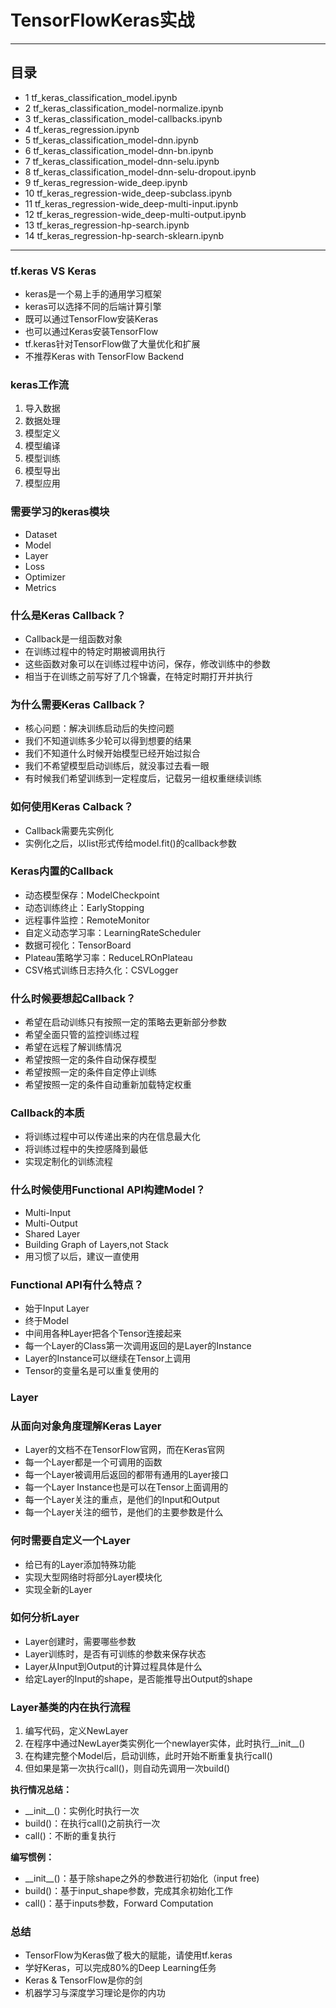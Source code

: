 # TensorFlowKeras实战
***
## 目录
- 1 tf_keras_classification_model.ipynb
- 2 tf_keras_classification_model-normalize.ipynb
- 3 tf_keras_classification_model-callbacks.ipynb
- 4 tf_keras_regression.ipynb
- 5 tf_keras_classification_model-dnn.ipynb
- 6 tf_keras_classification_model-dnn-bn.ipynb
- 7 tf_keras_classification_model-dnn-selu.ipynb
- 8 tf_keras_classification_model-dnn-selu-dropout.ipynb
- 9 tf_keras_regression-wide_deep.ipynb
- 10 tf_keras_regression-wide_deep-subclass.ipynb
- 11 tf_keras_regression-wide_deep-multi-input.ipynb
- 12 tf_keras_regression-wide_deep-multi-output.ipynb
- 13 tf_keras_regression-hp-search.ipynb
- 14 tf_keras_regression-hp-search-sklearn.ipynb
***
### tf.keras VS Keras
- keras是一个易上手的通用学习框架
- keras可以选择不同的后端计算引擎
- 既可以通过TensorFlow安装Keras
- 也可以通过Keras安装TensorFlow
- tf.keras针对TensorFlow做了大量优化和扩展
- 不推荐Keras with TensorFlow Backend
### keras工作流
1. 导入数据
2. 数据处理
3. 模型定义
4. 模型编译
5. 模型训练
6. 模型导出
7. 模型应用
### 需要学习的keras模块
- Dataset
- Model
- Layer
- Loss
- Optimizer
- Metrics
### 什么是Keras Callback？
- Callback是一组函数对象
- 在训练过程中的特定时期被调用执行
- 这些函数对象可以在训练过程中访问，保存，修改训练中的参数
- 相当于在训练之前写好了几个锦囊，在特定时期打开并执行
### 为什么需要Keras Callback？
- 核心问题：解决训练启动后的失控问题
- 我们不知道训练多少轮可以得到想要的结果
- 我们不知道什么时候开始模型已经开始过拟合
- 我们不希望模型启动训练后，就没事过去看一眼
- 有时候我们希望训练到一定程度后，记载另一组权重继续训练
### 如何使用Keras Calback？
- Callback需要先实例化
- 实例化之后，以list形式传给model.fit()的callback参数
### Keras内置的Callback
- 动态模型保存：ModelCheckpoint
- 动态训练终止：EarlyStopping
- 远程事件监控：RemoteMonitor
- 自定义动态学习率：LearningRateScheduler
- 数据可视化：TensorBoard
- Plateau策略学习率：ReduceLROnPlateau
- CSV格式训练日志持久化：CSVLogger
### 什么时候要想起Callback？
- 希望在启动训练只有按照一定的策略去更新部分参数
- 希望全面只管的监控训练过程
- 希望在远程了解训练情况
- 希望按照一定的条件自动保存模型
- 希望按照一定的条件自定停止训练
- 希望按照一定的条件自动重新加载特定权重
### Callback的本质
- 将训练过程中可以传递出来的内在信息最大化
- 将训练过程中的失控感降到最低
- 实现定制化的训练流程
### 什么时候使用Functional API构建Model？
- Multi-Input
- Multi-Output
- Shared Layer
- Building Graph of Layers,not Stack
- 用习惯了以后，建议一直使用
### Functional API有什么特点？
- 始于Input Layer
- 终于Model
- 中间用各种Layer把各个Tensor连接起来
- 每一个Layer的Class第一次调用返回的是Layer的Instance
- Layer的Instance可以继续在Tensor上调用
- Tensor的变量名是可以重复使用的
### Layer
### 从面向对象角度理解Keras Layer
- Layer的文档不在TensorFlow官网，而在Keras官网
- 每一个Layer都是一个可调用的函数
- 每一个Layer被调用后返回的都带有通用的Layer接口
- 每一个Layer Instance也是可以在Tensor上面调用的
- 每一个Layer关注的重点，是他们的Input和Output
- 每一个Layer关注的细节，是他们的主要参数是什么
### 何时需要自定义一个Layer
- 给已有的Layer添加特殊功能
- 实现大型网络时将部分Layer模块化
- 实现全新的Layer
### 如何分析Layer
- Layer创建时，需要哪些参数
- Layer训练时，是否有可训练的参数来保存状态
- Layer从Input到Output的计算过程具体是什么
- 给定Layer的Input的shape，是否能推导出Output的shape
### Layer基类的内在执行流程
1. 编写代码，定义NewLayer
2. 在程序中通过NewLayer类实例化一个newlayer实体，此时执行__init__()
3. 在构建完整个Model后，启动训练，此时开始不断重复执行call()
4. 但如果是第一次执行call()，则自动先调用一次build()  

**执行情况总结：**
- \_\_init__()：实例化时执行一次
- build()：在执行call()之前执行一次
- call()：不断的重复执行  

**编写惯例：**   
- \_\_init__()：基于除shape之外的参数进行初始化（input free)  
- build()：基于input_shape参数，完成其余初始化工作
- call()：基于inputs参数，Forward Computation
### 总结
- TensorFlow为Keras做了极大的赋能，请使用tf.keras
- 学好Keras，可以完成80%的Deep Learning任务
- Keras & TensorFlow是你的剑
- 机器学习与深度学习理论是你的内功